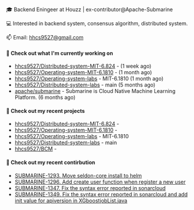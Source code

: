 🎓 Backend Eningeer at Houzz | ex-contributor@Apache-Submarine

💻 Interested in backend system, consensus algorithm, distributed system.

📫 Email: [hhcs9527@gmail.com](mailto:hhcs9527@gmail.com)

#### 👷 Check out what I'm currently working on

- [hhcs9527/Distributed-system-MIT-6.824](https://github.com/hhcs9527/Distributed-system-MIT-6.824) -  (1 week ago)
- [hhcs9527/Operating-system-MIT-6.1810](https://github.com/hhcs9527/Operating-system-MIT-6.1810) -  (1 month ago)
- [hhcs9527/Operating-system-labs](https://github.com/hhcs9527/Operating-system-labs) - MIT-6.1810 (1 month ago)
- [hhcs9527/Distributed-system-labs](https://github.com/hhcs9527/Distributed-system-labs) - main (5 months ago)
- [apache/submarine](https://github.com/apache/submarine) - Submarine is Cloud Native Machine Learning Platform. (6 months ago)

#### 🌱 Check out my recent projects

- [hhcs9527/Distributed-system-MIT-6.824](https://github.com/hhcs9527/Distributed-system-MIT-6.824) - 
- [hhcs9527/Operating-system-MIT-6.1810](https://github.com/hhcs9527/Operating-system-MIT-6.1810) - 
- [hhcs9527/Operating-system-labs](https://github.com/hhcs9527/Operating-system-labs) - MIT-6.1810
- [hhcs9527/Distributed-system-labs](https://github.com/hhcs9527/Distributed-system-labs) - main
- [hhcs9527/BCM](https://github.com/hhcs9527/BCM) - 

#### 🔨 Check out my recent contirbution

- [SUBMARINE-1293. Move seldon-core install to helm](https://github.com/apache/submarine/pull/999)
- [SUBMARINE-1296. Add create user function when register a new user](https://github.com/apache/submarine/pull/1012)
- [SUBMARINE-1347. Fix the syntax error reported in sonarcloud](https://github.com/apache/submarine/pull/1018)
- [SUBMARINE-1349. Fix the syntax error reported in sonarcloud and add init value for apiversion in XGboostjobList.java](https://github.com/apache/submarine/pull/1020)
